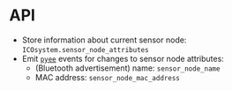# API

- Store information about current sensor node: `ICOsystem.sensor_node_attributes`
- Emit [`pyee`](https://pypi.org/project/pyee/) events for changes to sensor node attributes:
  - (Bluetooth advertisement) name: `sensor_node_name`
  - MAC address: `sensor_node_mac_address`
